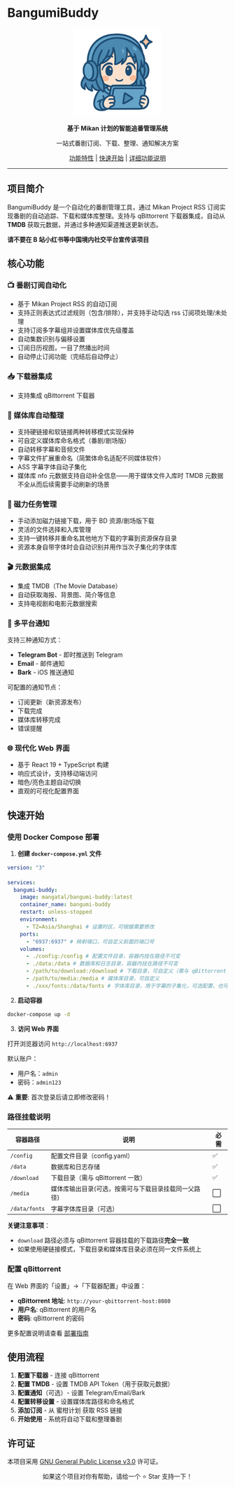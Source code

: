# BangumiBuddy

<div align="center">

<img src="webui/public/logo.png" alt="Logo" width="200">

**基于 Mikan 计划的智能追番管理系统**

一站式番剧订阅、下载、整理、通知解决方案

[功能特性](#核心功能) | [快速开始](#快速开始) | [详细功能说明](https://github.com/MangataL/BangumiBuddy/wiki/BangumiBuddy功能说明)

</div>

---

## 项目简介

BangumiBuddy 是一个自动化的番剧管理工具，通过 Mikan Project RSS 订阅实现番剧的自动追踪、下载和媒体库整理。支持与 qBittorrent 下载器集成，自动从 **TMDB** 获取元数据，并通过多种通知渠道推送更新状态。

**请不要在 B 站小红书等中国境内社交平台宣传该项目**

## 核心功能

### 📺 番剧订阅自动化

- 基于 Mikan Project RSS 的自动订阅
- 支持正则表达式过滤规则（包含/排除），并支持手动勾选 rss 订阅项处理/未处理
- 支持订阅多字幕组并设置媒体库优先级覆盖
- 自动集数识别与偏移设置
- 订阅日历视图，一目了然播出时间
- 自动停止订阅功能（完结后自动停止）

### 📥 下载器集成

- 支持集成 qBittorrent 下载器

### 📁 媒体库自动整理

- 支持硬链接和软链接两种转移模式实现保种
- 可自定义媒体库命名格式（番剧/剧场版）
- 自动转移字幕和音频文件
- 字幕文件扩展重命名（简繁体命名适配不同媒体软件）
- ASS 字幕字体自动子集化
- 媒体库 nfo 元数据支持自动补全信息——用于媒体文件入库时 TMDB 元数据不全从而后续需要手动刷新的场景

### 🎯 磁力任务管理

- 手动添加磁力链接下载，用于 BD 资源/剧场版下载
- 灵活的文件选择和入库管理
- 支持一键转移并重命名其他地方下载的字幕到资源保存目录
- 资源本身自带字体时会自动识别并用作当次子集化的字体库

### 🎬 元数据集成

- 集成 TMDB（The Movie Database）
- 自动获取海报、背景图、简介等信息
- 支持电视剧和电影元数据搜索

### 🔔 多平台通知

支持三种通知方式：

- **Telegram Bot** - 即时推送到 Telegram
- **Email** - 邮件通知
- **Bark** - iOS 推送通知

可配置的通知节点：

- 订阅更新（新资源发布）
- 下载完成
- 媒体库转移完成
- 错误提醒

### 🌐 现代化 Web 界面

- 基于 React 19 + TypeScript 构建
- 响应式设计，支持移动端访问
- 暗色/亮色主题自动切换
- 直观的可视化配置界面

## 快速开始

### 使用 Docker Compose 部署

1. **创建 `docker-compose.yml` 文件**

```yaml
version: "3"

services:
  bangumi-buddy:
    image: mangatal/bangumi-buddy:latest
    container_name: bangumi-buddy
    restart: unless-stopped
    environment:
      - TZ=Asia/Shanghai # 设置时区，可根据需要修改
    ports:
      - "6937:6937" # 映射端口，可自定义前面的端口号
    volumes:
      - ./config:/config # 配置文件目录，容器内挂在路径不可变
      - ./data:/data # 数据库和日志目录，容器内挂在路径不可变
      - /path/to/download:/download # 下载目录，可自定义（需与 qBittorrent 一致）
      - /path/to/media:/media # 媒体库目录，可自定义
      - ./xxx/fonts:/data/fonts # 字体库目录，用于字幕的子集化，可选配置，也可以直接复用/data的挂载点
```

2. **启动容器**

```bash
docker-compose up -d
```

3. **访问 Web 界面**

打开浏览器访问 `http://localhost:6937`

默认账户：

- 用户名：`admin`
- 密码：`admin123`

⚠️ **重要**: 首次登录后请立即修改密码！

### 路径挂载说明

| 容器路径      | 说明                                                 | 必需 |
| ------------- | ---------------------------------------------------- | ---- |
| `/config`     | 配置文件目录（config.yaml）                          | ✅   |
| `/data`       | 数据库和日志存储                                     | ✅   |
| `/download`   | 下载目录（需与 qBittorrent 一致）                    | ✅   |
| `/media`      | 媒体库输出目录(可选，按需可与下载目录挂载同一父路径) | ⬜   |
| `/data/fonts` | 字幕字体库目录（可选）                               | ⬜   |

**关键注意事项**：

- `download` 路径必须与 qBittorrent 容器挂载的下载路径**完全一致**
- 如果使用硬链接模式，下载目录和媒体库目录必须在同一文件系统上

### 配置 qBittorrent

在 Web 界面的「设置」→「下载器配置」中设置：

- **qBittorrent 地址**: `http://your-qbittorrent-host:8080`
- **用户名**: qBittorrent 的用户名
- **密码**: qBittorrent 的密码

更多配置说明请查看 [部署指南](docs/wiki/部署指南.md)

## 使用流程

1. **配置下载器** - 连接 qBittorrent
2. **配置 TMDB** - 设置 TMDB API Token（用于获取元数据）
3. **配置通知**（可选）- 设置 Telegram/Email/Bark
4. **配置转移设置** - 设置媒体库路径和命名格式
5. **添加订阅** - 从 蜜柑计划 获取 RSS 链接
6. **开始使用** - 系统将自动下载和整理番剧

## 许可证

本项目采用 [GNU General Public License v3.0](LICENSE) 许可证。

<div align="center">

如果这个项目对你有帮助，请给一个 ⭐ Star 支持一下！

</div>
